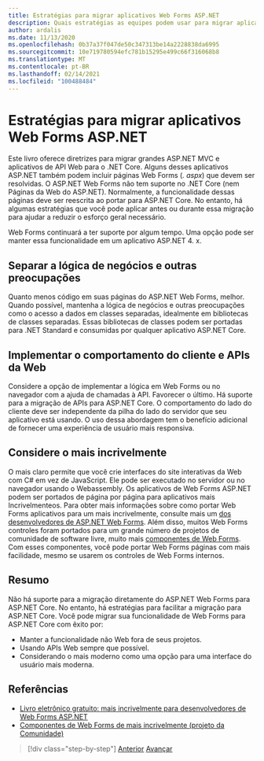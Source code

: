 ```yaml
---
title: Estratégias para migrar aplicativos Web Forms ASP.NET
description: Quais estratégias as equipes podem usar para migrar aplicativos ASP.NET Web Forms para o .NET Core?
author: ardalis
ms.date: 11/13/2020
ms.openlocfilehash: 0b37a37f047de50c347313be14a2228838da6995
ms.sourcegitcommit: 10e719780594efc781b15295e499c66f316068b8
ms.translationtype: MT
ms.contentlocale: pt-BR
ms.lasthandoff: 02/14/2021
ms.locfileid: "100488484"
---
```

# <a name="strategies-for-migrating-aspnet-web-forms-apps"></a>Estratégias para migrar aplicativos Web Forms ASP.NET

Este livro oferece diretrizes para migrar grandes ASP.NET MVC e aplicativos de API Web para o .NET Core. Alguns desses aplicativos ASP.NET também podem incluir páginas Web Forms (*. aspx*) que devem ser resolvidas. O ASP.NET Web Forms não tem suporte no .NET Core (nem Páginas da Web do ASP.NET). Normalmente, a funcionalidade dessas páginas deve ser reescrita ao portar para ASP.NET Core. No entanto, há algumas estratégias que você pode aplicar antes ou durante essa migração para ajudar a reduzir o esforço geral necessário.

Web Forms continuará a ter suporte por algum tempo. Uma opção pode ser manter essa funcionalidade em um aplicativo ASP.NET 4. x.

## <a name="separate-business-logic-and-other-concerns"></a>Separar a lógica de negócios e outras preocupações

Quanto menos código em suas páginas do ASP.NET Web Forms, melhor. Quando possível, mantenha a lógica de negócios e outras preocupações como o acesso a dados em classes separadas, idealmente em bibliotecas de classes separadas. Essas bibliotecas de classes podem ser portadas para .NET Standard e consumidas por qualquer aplicativo ASP.NET Core.

## <a name="implement-client-behavior-and-web-apis"></a>Implementar o comportamento do cliente e APIs da Web

Considere a opção de implementar a lógica em Web Forms ou no navegador com a ajuda de chamadas à API. Favorecer o último. Há suporte para a migração de APIs para ASP.NET Core. O comportamento do lado do cliente deve ser independente da pilha do lado do servidor que seu aplicativo está usando. O uso dessa abordagem tem o benefício adicional de fornecer uma experiência de usuário mais responsiva.

## <a name="consider-blazor"></a>Considere o mais incrivelmente

O mais claro permite que você crie interfaces do site interativas da Web com C# em vez de JavaScript. Ele pode ser executado no servidor ou no navegador usando o Webassembly. Os aplicativos de Web Forms ASP.NET podem ser portados de página por página para aplicativos mais Incrivelmenteos. Para obter mais informações sobre como portar Web Forms aplicativos para um mais incrivelmente, consulte mais um [dos desenvolvedores de ASP.NET Web Forms](https://devblogs.microsoft.com/aspnet/blazor-aspnet-webforms-ebook/). Além disso, muitos Web Forms controles foram portados para um grande número de projetos de comunidade de software livre, muito mais [componentes de Web Forms](https://fritzandfriends.github.io/BlazorWebFormsComponents/). Com esses componentes, você pode portar Web Forms páginas com mais facilidade, mesmo se usarem os controles de Web Forms internos.

## <a name="summary"></a>Resumo

Não há suporte para a migração diretamente do ASP.NET Web Forms para ASP.NET Core. No entanto, há estratégias para facilitar a migração para ASP.NET Core. Você pode migrar sua funcionalidade de Web Forms para ASP.NET Core com êxito por:

* Manter a funcionalidade não Web fora de seus projetos.
* Usando APIs Web sempre que possível.
* Considerando o mais moderno como uma opção para uma interface do usuário mais moderna.

## <a name="references"></a>Referências

- [Livro eletrônico gratuito: mais incrivelmente para desenvolvedores de Web Forms ASP.NET](https://devblogs.microsoft.com/aspnet/blazor-aspnet-webforms-ebook/)
- [Componentes de Web Forms de mais incrivelmente (projeto da Comunidade)](https://fritzandfriends.github.io/BlazorWebFormsComponents/)

>[!div class="step-by-step"]
>[Anterior](incremental-migration-strategies.md) 
> [Avançar](deployment-strategies.md)
